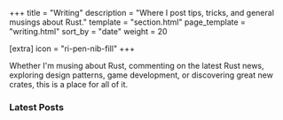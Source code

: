 +++
title = "Writing"
description = "Where I post tips, tricks, and general musings about Rust."
template = "section.html"
page_template = "writing.html"
sort_by = "date"
weight = 20

[extra]
icon = "ri-pen-nib-fill"
+++

Whether I'm musing about Rust, commenting on the latest Rust news,
exploring design patterns, game development, or discovering great
new crates, this is a place for all of it.

### Latest Posts